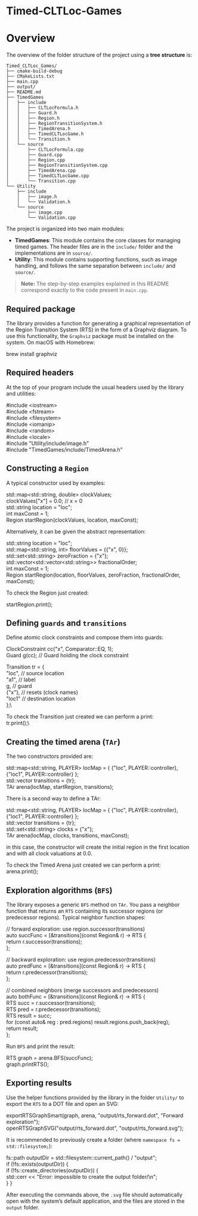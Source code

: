 # Timed-CLTLoc-Games

# Overview

The overview of the folder structure of the project using a **tree structure** is:

```
Timed_CLTLoc_Games/ 
├── cmake-build-debug
├── CMakeLists.txt
├── main.cpp
├── output/
├── README.md
├── TimedGames
│   ├── include
│   │   ├── CLTLocFormula.h
│   │   ├── Guard.h
│   │   ├── Region.h
│   │   ├── RegionTransitionSystem.h
│   │   ├── TimedArena.h
│   │   ├── TimedCLTLocGame.h
│   │   └── Transition.h
│   └── source
│       ├── CLTLocFormula.cpp
│       ├── Guard.cpp
│       ├── Region.cpp
│       ├── RegionTransitionSystem.cpp
│       ├── TimedArena.cpp
│       ├── TimedCLTLocGame.cpp
│       └── Transition.cpp
└── Utility
    ├── include
    │   ├── image.h
    │   └── Validation.h
    └── source
        ├── image.cpp
        └── Validation.cpp
```

The project is organized into two main modules:

- **TimedGames**: This module contains the core classes for managing timed games. The header files are in the `include/` folder and the implementations are in `source/`.
- **Utility**: This module contains supporting functions, such as image handling, and follows the same separation between `include/` and `source/`.

> **Note:** The step-by-step examples explained in this README correspond exactly to the code present in `main.cpp`.

## Required package

The library provides a function for generating a graphical representation of the Region Transition System (RTS) in the form of a Graphviz diagram. To use this functionality, the `Graphviz` package must be installed on the system. On macOS with Homebrew:

brew install graphviz

## Required headers

At the top of your program include the usual headers used by the library and utilities:

#include \<iostream>\
#include \<fstream>\
#include \<filesystem>\
#include \<iomanip>\
#include \<random>\
#include \<locale>\
#include "Utility/include/image.h"\
#include "TimedGames/include/TimedArena.h"

## Constructing a `Region`

A typical constructor used by examples:

std::map<std::string, double> clockValues; \
clockValues["x"] = 0.0;         // x = 0 \
std::string location = "loc"; \
int maxConst = 1;\
Region startRegion(clockValues, location, maxConst);

Alternatively, it can be given the abstract representation:

std::string location = "loc";\
std::map<std::string, int> floorValues = {{"x", 0}};\
std::set\<std::string> zeroFraction = {"x"};\
std::vector<std::vector\<std::string>> fractionalOrder;\
int maxConst = 1;\
Region startRegion(location, floorValues, zeroFraction, fractionalOrder, maxConst);

To check the Region just created:

startRegion.print();

## Defining `guards` and `transitions`

Define atomic clock constraints and compose them into guards:

ClockConstraint cc("x", Comparator::EQ, 1);\
Guard g(cc); // Guard holding the clock constraint

Transition tr = {\
"loc",             // source location\
"a1",              // label\
g,                  // guard\
{"x"},              // resets (clock names)\
"loc1"              // destination location\
};\

To check the Transition just created we can perform a print:\
tr.print();\

## Creating the timed arena (`TAr`)
The two constructors provided are:

std::map<std::string, PLAYER> locMap = { {"loc", PLAYER::controller}, {"loc1", PLAYER::controller} };\
std::vector<Transition> transitions = {tr};\
TAr arena(locMap, startRegion, transitions);

There is a second way to define a TAr:

std::map<std::string, PLAYER> locMap = { {"loc", PLAYER::controller}, {"loc1", PLAYER::controller} };\
std::vector<Transition> transitions = {tr};\
std::set\<std::string> clocks = {"x"};\
TAr arena(locMap, clocks, transitions, maxConst);

in this case, the constructor will create the initial region in the first location and with all clock valuations at $0.0$.

To check the Timed Arena just created we can perform a print:\
arena.print();



## Exploration algorithms (`BFS`)
The library exposes a generic `BFS` method on `TAr`. You pass a neighbor function that returns an `RTS` containing its successor regions (or predecessor regions). Typical neighbor function shapes:

// forward exploration: use region.successor(transitions)\
auto succFunc = [&transitions](const Region& r) -> RTS {\
return r.successor(transitions);\
};

// backward exploration: use region.predecessor(transitions)\
auto predFunc = [&transitions](const Region& r) -> RTS {\
return r.predecessor(transitions);\
};

// combined neighbors (merge successors and predecessors)\
auto bothFunc = [&transitions](const Region& r) -> RTS {\
RTS succ = r.successor(transitions);\
RTS pred = r.predecessor(transitions);\
RTS result = succ;\
for (const auto& reg : pred.regions) result.regions.push_back(reg);\
return result;\
};


Run `BFS` and print the result:

RTS graph = arena.BFS(succFunc);\
graph.printRTS();


## Exporting results
Use the helper functions provided by the library in the folder `Utility/` to export the `RTS` to a DOT file and open an SVG:

exportRTSGraphSmart(graph, arena, "output/rts_forward.dot", "Forward exploration");\
openRTSGraphSVG("output/rts_forward.dot", "output/rts_forward.svg");

It is recommended to previously create a folder (where `namespace fs = std::filesystem;`):

fs::path outputDir = std::filesystem::current_path() / "output";\
if (!fs::exists(outputDir)) {\
if (!fs::create_directories(outputDir)) {\
std::cerr << "Error: impossible to create the output folder/\n";\
}
}

After executing the commands above, the `.svg` file should automatically open with the system’s default application, and the files are stored in the `output` folder. 